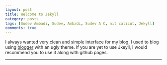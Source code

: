 ```yaml
---
layout: post
title: Welcome to Jekyll 
category: posts
tags: [Sudev Ambadi, Sudev, Ambadi, Sudev A C, nit calicut, Jekyll]
comments: true
---
```


I always wanted very clean and simple interface for my blog, I used to blog using [blogger](http://www.sudevshares.blogspot.com) with an ugly theme. 
If you are yet to use Jkeyll, I would recommend you to use it along with github pages.




---



[jekyll]: https://github.com/mojombo/jekyll
[zh]: http://sudev.github.com
[twitter]: https://twitter.com/sudev

